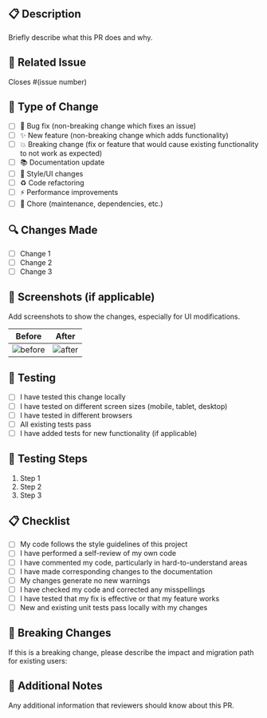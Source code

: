 ## 📋 Description

Briefly describe what this PR does and why.

## 🔗 Related Issue

Closes #(issue number)

## 🧪 Type of Change

- [ ] 🐛 Bug fix (non-breaking change which fixes an issue)
- [ ] ✨ New feature (non-breaking change which adds functionality)
- [ ] 💥 Breaking change (fix or feature that would cause existing functionality to not work as expected)
- [ ] 📚 Documentation update
- [ ] 🎨 Style/UI changes
- [ ] ♻️ Code refactoring
- [ ] ⚡ Performance improvements
- [ ] 🧹 Chore (maintenance, dependencies, etc.)

## 🔍 Changes Made

- [ ] Change 1
- [ ] Change 2
- [ ] Change 3

## 📸 Screenshots (if applicable)

Add screenshots to show the changes, especially for UI modifications.

| Before         | After         |
| -------------- | ------------- |
| ![before](url) | ![after](url) |

## 🧪 Testing

- [ ] I have tested this change locally
- [ ] I have tested on different screen sizes (mobile, tablet, desktop)
- [ ] I have tested in different browsers
- [ ] All existing tests pass
- [ ] I have added tests for new functionality (if applicable)

## 📝 Testing Steps

1. Step 1
2. Step 2
3. Step 3

## 📋 Checklist

- [ ] My code follows the style guidelines of this project
- [ ] I have performed a self-review of my own code
- [ ] I have commented my code, particularly in hard-to-understand areas
- [ ] I have made corresponding changes to the documentation
- [ ] My changes generate no new warnings
- [ ] I have checked my code and corrected any misspellings
- [ ] I have tested that my fix is effective or that my feature works
- [ ] New and existing unit tests pass locally with my changes

## 🔄 Breaking Changes

If this is a breaking change, please describe the impact and migration path for existing users:

## 📝 Additional Notes

Any additional information that reviewers should know about this PR.
